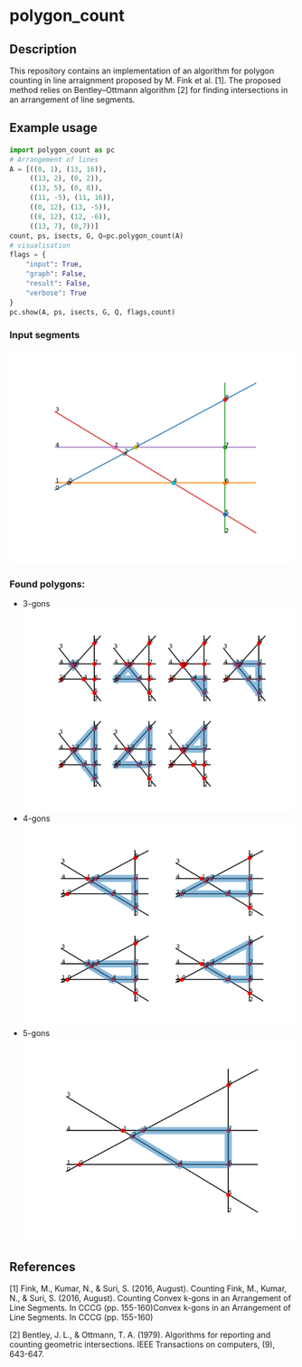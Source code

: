 # polygon_count
## Description
This repository contains an implementation of an algorithm for polygon counting in line arraignment proposed by M. Fink et al. [1]. The proposed method relies on Bentley–Ottmann algorithm [2] for finding intersections in an arrangement of line segments.
## Example usage
```python
import polygon_count as pc
# Arrangement of lines
A = [((0, 1), (13, 16)),
     ((13, 2), (0, 2)),
     ((13, 5), (0, 8)),
     ((11, -5), (11, 16)),
     ((0, 12), (13, -5)),
     ((8, 12), (12, -6)),
     ((13, 7), (0,7))]
count, ps, isects, G, Q=pc.polygon_count(A)
# visualisation
flags = {
    "input": True,
    "graph": False,
    "result": False,
    "verbose": True
}
pc.show(A, ps, isects, G, Q, flags,count)
```
### Input segments
![Input lines and intersections](https://github.com/tkucner/polygon_count/blob/master/figures/input.png)
### Found polygons:
* 3-gons
![Found 3-gons](https://github.com/tkucner/polygon_count/blob/master/figures/3-gons.png)
* 4-gons
![Found 4-gons](https://github.com/tkucner/polygon_count/blob/master/figures/4-gons.png)
* 5-gons
![Found 5-gons](https://github.com/tkucner/polygon_count/blob/master/figures/5-gons.png)

## References
 [1] Fink, M., Kumar, N., & Suri, S. (2016, August). Counting Fink, M., Kumar, N., & Suri, S. (2016, August). Counting Convex k-gons in an Arrangement of Line Segments. In CCCG (pp. 155-160)Convex k-gons in an Arrangement of Line Segments. In CCCG (pp. 155-160)
 
 [2] Bentley, J. L., & Ottmann, T. A. (1979). Algorithms for reporting and counting geometric intersections. IEEE Transactions on computers, (9), 643-647.
